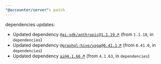 ```yaml
---
"@accounter/server": patch
---
```

dependencies updates:
  - Updated dependency [`@ai-sdk/anthropic@1.1.19` ↗︎](https://www.npmjs.com/package/@ai-sdk/anthropic/v/1.1.19) (from `1.1.18`, in `dependencies`)
  - Updated dependency [`@graphql-hive/yoga@0.41.1` ↗︎](https://www.npmjs.com/package/@graphql-hive/yoga/v/0.41.1) (from `0.41.0`, in `dependencies`)
  - Updated dependency [`ai@4.1.66` ↗︎](https://www.npmjs.com/package/ai/v/4.1.66) (from `4.1.63`, in `dependencies`)
